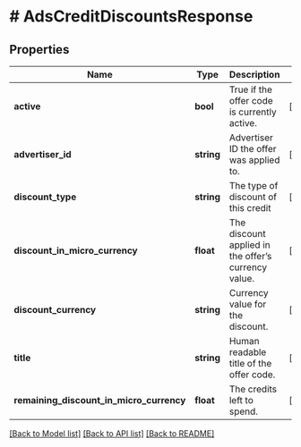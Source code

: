 # # AdsCreditDiscountsResponse

## Properties

Name | Type | Description | Notes
------------ | ------------- | ------------- | -------------
**active** | **bool** | True if the offer code is currently active. | [optional]
**advertiser_id** | **string** | Advertiser ID the offer was applied to. | [optional]
**discount_type** | **string** | The type of discount of this credit | [optional]
**discount_in_micro_currency** | **float** | The discount applied in the offer’s currency value. | [optional]
**discount_currency** | **string** | Currency value for the discount. | [optional]
**title** | **string** | Human readable title of the offer code. | [optional]
**remaining_discount_in_micro_currency** | **float** | The credits left to spend. | [optional]

[[Back to Model list]](../../README.md#models) [[Back to API list]](../../README.md#endpoints) [[Back to README]](../../README.md)
